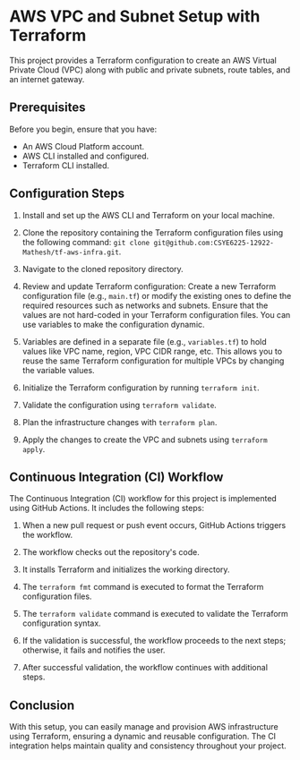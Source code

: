 # AWS VPC and Subnet Setup with Terraform

This project provides a Terraform configuration to create an AWS Virtual Private Cloud (VPC) along with public and private subnets, route tables, and an internet gateway.

## Prerequisites

Before you begin, ensure that you have:

- An AWS Cloud Platform account.
- AWS CLI installed and configured.
- Terraform CLI installed.

## Configuration Steps

1. Install and set up the AWS CLI and Terraform on your local machine.

2. Clone the repository containing the Terraform configuration files using the following command: `git clone git@github.com:CSYE6225-12922-Mathesh/tf-aws-infra.git`.

3. Navigate to the cloned repository directory.

4. Review and update Terraform configuration: Create a new Terraform configuration file (e.g., `main.tf`) or modify the existing ones to define the required resources such as networks and subnets. Ensure that the values are not hard-coded in your Terraform configuration files. You can use variables to make the configuration dynamic.

5. Variables are defined in a separate file (e.g., `variables.tf`) to hold values like VPC name, region, VPC CIDR range, etc. This allows you to reuse the same Terraform configuration for multiple VPCs by changing the variable values.

6. Initialize the Terraform configuration by running `terraform init`.

7. Validate the configuration using `terraform validate`.

8. Plan the infrastructure changes with `terraform plan`.

9. Apply the changes to create the VPC and subnets using `terraform apply`.

## Continuous Integration (CI) Workflow

The Continuous Integration (CI) workflow for this project is implemented using GitHub Actions. It includes the following steps:

1. When a new pull request or push event occurs, GitHub Actions triggers the workflow.

2. The workflow checks out the repository's code.

3. It installs Terraform and initializes the working directory.

4. The `terraform fmt` command is executed to format the Terraform configuration files.

5. The `terraform validate` command is executed to validate the Terraform configuration syntax.

6. If the validation is successful, the workflow proceeds to the next steps; otherwise, it fails and notifies the user.

7. After successful validation, the workflow continues with additional steps.

## Conclusion

With this setup, you can easily manage and provision AWS infrastructure using Terraform, ensuring a dynamic and reusable configuration. The CI integration helps maintain quality and consistency throughout your project.
